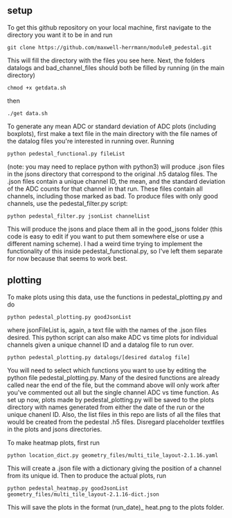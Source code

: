 ## setup
To get this github repository on your local machine, first navigate to the directory you want it to be in and run
```
git clone https://github.com/maxwell-herrmann/module0_pedestal.git
```
This will fill the directory with the files you see here. Next, the folders datalogs and bad_channel_files should both be filled by running (in the main directory)
```
chmod +x getdata.sh
```
then 
```
./get data.sh
```
To generate any mean ADC or standard deviation of ADC plots (including boxplots), first make a text file in the main directory with the file names of the datalog files you're interested in running over. Running
```
python pedestal_functional.py fileList
```
(note: you may need to replace python with python3) will produce .json files in the jsons directory that correspond to the original .h5 datalog files. The .json files contain a unique channel ID, the mean, and the standard deviation of the ADC counts for that channel in that run. These files contain all channels, including those marked as bad. To produce files with only good channels, use the pedestal_filter.py script:
```
python pedestal_filter.py jsonList channelList
```
This will produce the jsons and place them all in the good_jsons folder (this code is easy to edit if you want to put them somewhere else or use a different naming scheme). I had a weird time trying to implement the functionality of this inside pedestal_functional.py, so I've left them separate for now because that seems to work best. 

## plotting

To make plots using this data, use the functions in pedestal_plotting.py and do 
```
python pedestal_plotting.py goodJsonList
```
where jsonFileList is, again, a text file with the names of the .json files desired. This python script can also make ADC vs time plots for individual channels given a unique channel ID and a datalog file to run over. 
```
python pedestal_plotting.py datalogs/[desired datalog file]
```
You will need to select which functions you want to use by editing the python file pedestal_plotting.py. Many of the desired functions are already called near the end of the file, but the command above will only work after you've commented out all but the single channel ADC vs time function.
As set up now, plots made by pedestal_plotting.py will be saved to the plots directory with names generated from either the date of the run or the unique chanenl ID. Also, the list files in this repo are lists of all the files that would be created from the pedestal .h5 files. Disregard placeholder textfiles in the plots and jsons directories.

To make heatmap plots, first run
```
python location_dict.py geometry_files/multi_tile_layout-2.1.16.yaml
```
This will create a .json file with a dictionary giving the position of a channel from its unique id. Then to produce the actual plots, run
```
python pedestal_heatmap.py goodJsonList geometry_files/multi_tile_layout-2.1.16-dict.json
```
This will save the plots in the format (run_date)_ heat.png to the plots folder.

